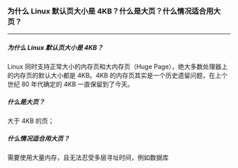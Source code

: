 ### 为什么 Linux 默认页大小是 4KB？什么是大页？什么情况适合用大页？

------

##### 为什么 Linux 默认页大小是 4KB？

Linux 同时支持正常大小的内存页和大内存页（Huge Page），绝大多数处理器上的内存页的默认大小都是 4KB。4KB 的内存页其实是一个历史遗留问题，在上个世纪 80 年代确定的 4KB 一直保留到了今天。

##### 什么是大页？

大于 4KB 的页；

##### 什么情况适合用大页？

需要使用大量内存，且无法忍受多层寻址时间，例如数据库
